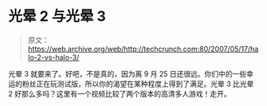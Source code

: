 # 光晕 2 与光晕 3

> 原文：<https://web.archive.org/web/http://techcrunch.com:80/2007/05/17/halo-2-vs-halo-3/>

光晕 3 就要来了。好吧，不是真的，因为离 9 月 25 日还很远。你们中的一些幸运的粉丝正在玩测试版，所以你的渴望在某种程度上得到了满足。光晕 3 比光晕 2 好那么多吗？这里有一个视频比较了两个版本的高清多人游戏！走开。